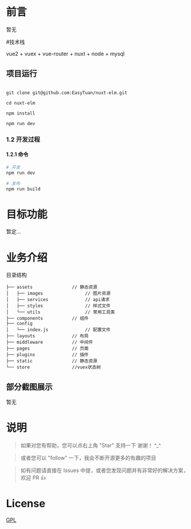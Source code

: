 # 前言

暂无

#技术栈

vue2 + vuex + vue-router + nuxt + node + mysql


## 项目运行


```

git clone git@github.com:EasyTuan/nuxt-elm.git

cd nuxt-elm

npm install

npm run dev

```

### 1.2 开发过程

#### 1.2.1 命令

```sh
# 开发
npm run dev

# 发布
npm run build
```

# 目标功能
 暂定...

# 业务介绍


目录结构

    ├── assets               // 静态资源
    │   ├── images                // 图片资源
    │   ├── services              // api请求
    │   ├── styles                // 样式文件
    │   └── utils                 // 常用工具类
    ├── components           // 组件
    ├── config
    │   └── index.js              // 配置文件
    ├── layouts              // 布局
    ├── middleware           // 中间件
    ├── pages                // 页面
    ├── plugins              // 插件
    ├── static               // 静态资源
    └── store                //vuex状态树


## 部分截图展示

暂无

# 说明

>  如果对您有帮助，您可以点右上角 "Star" 支持一下 谢谢！ ^_^

>  或者您可以 "follow" 一下，我会不断开源更多的有趣的项目

>  如有问题请直接在 Issues 中提，或者您发现问题并有非常好的解决方案，欢迎 PR 👍

# License

[GPL](LICENSE)
